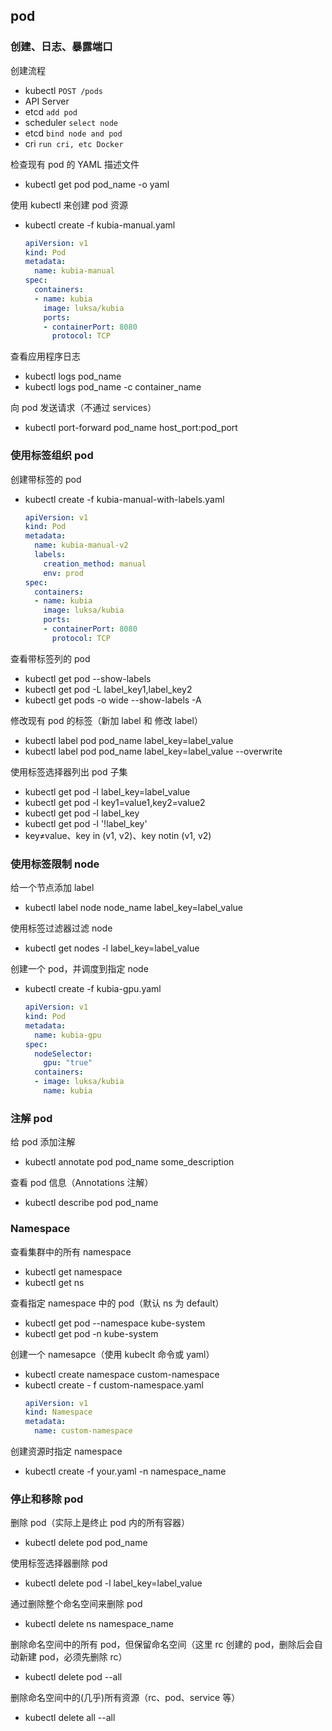 ## pod

### 创建、日志、暴露端口
创建流程
- kubectl `POST /pods`
- API Server
- etcd `add pod`
- scheduler `select node`
- etcd `bind node and pod`
- cri `run cri, etc Docker`

检查现有 pod 的 YAML 描述文件

- kubectl get pod pod_name -o yaml

使用 kubectl 来创建 pod 资源

- kubectl create -f kubia-manual.yaml
    ```yaml
    apiVersion: v1
    kind: Pod
    metadata:
      name: kubia-manual
    spec:
      containers:
      - name: kubia
        image: luksa/kubia
        ports:
        - containerPort: 8080
          protocol: TCP
    ```

查看应用程序日志

- kubectl logs pod_name
- kubectl logs pod_name -c container_name

向 pod 发送请求（不通过 services）

- kubectl port-forward pod_name host_port:pod_port

### 使用标签组织 pod

创建带标签的 pod

- kubectl create -f kubia-manual-with-labels.yaml
    ```yaml
    apiVersion: v1
    kind: Pod
    metadata:
      name: kubia-manual-v2
      labels:
        creation_method: manual
        env: prod
    spec:
      containers:
      - name: kubia
        image: luksa/kubia
        ports:
        - containerPort: 8080
          protocol: TCP
    ```

查看带标签列的 pod

- kubectl get pod --show-labels
- kubectl get pod -L label_key1,label_key2
- kubectl get pods -o wide --show-labels -A

修改现有 pod 的标签（新加 label 和 修改 label）

- kubectl label pod pod_name label_key=label_value
- kubectl label pod pod_name label_key=label_value --overwrite

使用标签选择器列出 pod 子集

- kubectl get pod -l label_key=label_value
- kubectl get pod -l key1=value1,key2=value2
- kubectl get pod -l label_key
- kubectl get pod -l '!label_key'
- key≠value、key in (v1, v2)、key notin (v1, v2)

### 使用标签限制 node

给一个节点添加 label

- kubectl label node node_name label_key=label_value

使用标签过滤器过滤 node

- kubectl get nodes -l label_key=label_value

创建一个 pod，并调度到指定 node

- kubectl create -f kubia-gpu.yaml
    ```yaml
    apiVersion: v1
    kind: Pod
    metadata:
      name: kubia-gpu
    spec:
      nodeSelector:
        gpu: "true"
      containers:
      - image: luksa/kubia
        name: kubia
    ```

### 注解 pod

给 pod 添加注解

- kubectl annotate pod pod_name some_description

查看 pod 信息（Annotations 注解）

- kubectl describe pod pod_name

### Namespace

查看集群中的所有 namespace

- kubectl get namespace
- kubectl get ns

查看指定 namespace 中的 pod（默认 ns 为 default）

- kubectl get pod --namespace kube-system
- kubectl get pod -n kube-system

创建一个 namesapce（使用 kubeclt 命令或 yaml）

- kubectl create namespace custom-namespace
- kubectl create - f custom-namespace.yaml
    ```yaml
    apiVersion: v1
    kind: Namespace
    metadata:
      name: custom-namespace
    ```

创建资源时指定 namespace

- kubectl create -f your.yaml -n namespace_name

### 停止和移除 pod

删除 pod（实际上是终止 pod 内的所有容器）

- kubectl delete pod pod_name

使用标签选择器删除 pod

- kubectl delete pod -l label_key=label_value

通过删除整个命名空间来删除 pod

- kubectl delete ns namespace_name

删除命名空间中的所有 pod，但保留命名空间（这里 rc 创建的 pod，删除后会自动新建 pod，必须先删除 rc）

- kubectl delete pod --all

删除命名空间中的(几乎)所有资源（rc、pod、service 等）

- kubectl delete all --all
